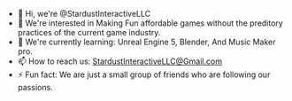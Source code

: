 - 👋 Hi, we're @StardustInteractiveLLC
- 👀 We're interested in Making Fun affordable games without the preditory practices of the current game industry.
- 🌱 We're currently learning: Unreal Engine 5, Blender, And Music Maker pro.
- 📫 How to reach us: StardustInteractiveLLC@Gmail.com
- ⚡ Fun fact: We are just a small group of friends who are following our passions.

<!---
StardustInteractiveLLC/StardustInteractiveLLC is a ✨ special ✨ repository because its `README.md` (this file) appears on your GitHub profile.
You can click the Preview link to take a look at your changes.
--->
